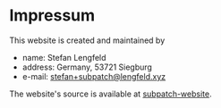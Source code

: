 # Impressum

This website is created and maintained by

* name: Stefan Lengfeld
* address: Germany, 53721 Siegburg
* e-mail: [stefan+subpatch@lengfeld.xyz](mailto:stefan+subpatch@lengfeld.xyz)

The website's source is available at [subpatch-website](https://github.com/lengfeld/subpatch-website).
